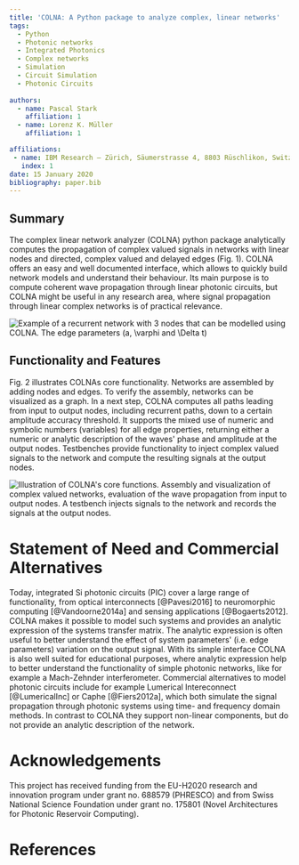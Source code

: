 ```yaml
---
title: 'COLNA: A Python package to analyze complex, linear networks'
tags:
  - Python
  - Photonic networks
  - Integrated Photonics
  - Complex networks
  - Simulation
  - Circuit Simulation
  - Photonic Circuits
  
authors:
  - name: Pascal Stark
    affiliation: 1
  - name: Lorenz K. Müller
    affiliation: 1

affiliations:
 - name: IBM Research – Zürich, Säumerstrasse 4, 8803 Rüschlikon, Switzerland
   index: 1
date: 15 January 2020
bibliography: paper.bib
---
```


## Summary

The complex linear network analyzer (COLNA) python package analytically computes the propagation of complex valued 
signals in networks with linear nodes and directed, complex valued and delayed edges (Fig. 1).  COLNA offers an easy and 
well documented interface, which allows to quickly build network models and understand their behaviour. Its main purpose 
is to compute coherent wave propagation through linear photonic circuits, but COLNA might be useful in any research area, 
where signal propagation through linear complex networks is of practical relevance.

![Example of a recurrent network with 3 nodes that can be modelled using COLNA. The edge parameters ($a$, $\varphi$ and 
 $\Delta t$)](./figures/basic_net.png)
 
 
## Functionality and Features
Fig. 2 illustrates COLNAs core functionality. Networks are assembled by adding nodes and edges. To verify the 
assembly, networks can be visualized as a graph. In a next step, COLNA computes all paths leading from input to output 
nodes, including recurrent paths, down to a certain amplitude accuracy threshold. 
It supports the mixed use of numeric and symbolic numbers (variables) for all edge properties, returning either a numeric 
or analytic description of the waves' phase and amplitude at the output nodes. Testbenches provide functionality to inject 
complex valued signals to the network and compute the resulting signals at the output nodes.

![Illustration of COLNA's core functions. Assembly and visualization of complex valued networks,
evaluation of the wave propagation from input to output nodes. A testbench injects signals to the network
and records the signals at the output nodes.](./figures/colna_features_plain.svg)

# Statement of Need and Commercial Alternatives
Today, integrated Si photonic circuits (PIC) cover a large range of functionality, from optical interconnects [@Pavesi2016] to 
neuromorphic computing [@Vandoorne2014a] and sensing applications [@Bogaerts2012]. COLNA makes it possible to model such systems and provides an
analytic expression of the systems transfer matrix. The analytic expression is often useful to better understand the effect of 
system parameters' (i.e. edge parameters) variation on the output signal. With its simple interface COLNA is also well 
suited for educational purposes, where analytic expression help to better understand the functionality of simple photonic 
networks, like for example a Mach-Zehnder interferometer. Commercial alternatives to model photonic circuits include for 
example Lumerical Intereconnect [@LumericalInc] or Caphe [@Fiers2012a], which both simulate the signal propagation through 
photonic systems using time- and frequency domain methods. In contrast to COLNA they support non-linear components, but 
do not provide an analytic description of the network. 


# Acknowledgements

This project has received funding from the EU-H2020 research and innovation program under grant no.
688579 (PHRESCO) and from Swiss National Science Foundation under grant no. 175801 (Novel Architectures for Photonic
Reservoir Computing).

# References



